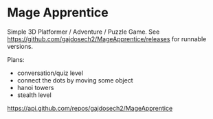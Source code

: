# Mage Apprentice

Simple 3D Platformer / Adventure / Puzzle Game. See https://github.com/gajdosech2/MageApprentice/releases for runnable versions.

Plans:
- conversation/quiz level
- connect the dots by moving some object
- hanoi towers 
- stealth level

https://api.github.com/repos/gajdosech2/MageApprentice
